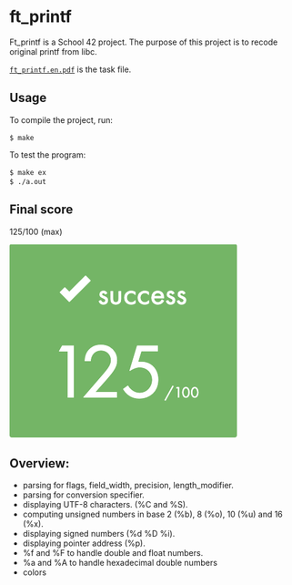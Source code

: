 # ft_printf

Ft_printf is a School 42 project.
The purpose of this project is to recode original printf from libc.

[`ft_printf.en.pdf`](/ft_printf.en.pdf) is the task file.

## Usage

To compile the project, run:

```shell
$ make
```

To test the program:

```shell
$ make ex
$ ./a.out
```

## Final score

125/100 (max)

![](screenshots/score.png)

## Overview:

- parsing for flags, field_width, precision, length_modifier.
- parsing for conversion specifier.
- displaying UTF-8 characters. (%C and %S).
- computing unsigned numbers in base 2 (%b), 8 (%o), 10 (%u) and 16 (%x).
- displaying signed numbers (%d %D %i).
- displaying pointer address (%p).
- %f and %F to handle double and float numbers.
- %a and %A to handle hexadecimal double numbers
- colors
